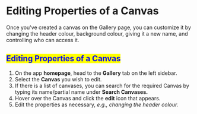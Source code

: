 # Editing Properties of a Canvas

Once you've created a canvas on the Gallery page, you can customize it by changing the header colour, background colour, giving it a new name, and controlling who can access it.

## <mark style="color:blue;">Editing Properties of a Canvas</mark>

1. On the app **homepage**, head to the **Gallery** tab on the left sidebar.
2. Select the **Canvas** you wish to edit.
3. If there is a list of canvases, you can search for the required Canvas by typing its name/partial name under **Search Canvases.**
4. Hover over the Canvas and click the **edit** icon that appears.
5. Edit the properties as necessary, _e.g., changing the header colour._
